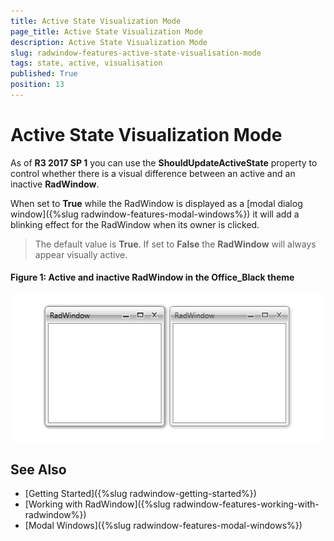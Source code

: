 ```yaml
---
title: Active State Visualization Mode
page_title: Active State Visualization Mode
description: Active State Visualization Mode
slug: radwindow-features-active-state-visualisation-mode
tags: state, active, visualisation 
published: True
position: 13
---
```


# Active State Visualization Mode

As of __R3 2017 SP 1__ you can use the __ShouldUpdateActiveState__ property to control whether there is a visual difference between an active and an inactive __RadWindow__. 

When set to **True** while the RadWindow is displayed as a [modal dialog window]({%slug radwindow-features-modal-windows%}) it will add a blinking effect for the RadWindow when its owner is clicked. 

> The default value is **True**. If set to **False** the __RadWindow__ will always appear visually active.

#### Figure 1: Active and inactive RadWindow in the Office_Black theme

![Active and inactive RadWindow](images/Radwindow_Active_Inactive.png)

## See Also

* [Getting Started]({%slug radwindow-getting-started%})
* [Working with RadWindow]({%slug radwindow-features-working-with-radwindow%})
* [Modal Windows]({%slug radwindow-features-modal-windows%})